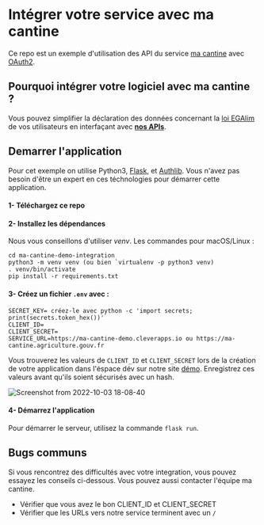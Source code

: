 # Intégrer votre service avec ma cantine

Ce repo est un exemple d'utilisation des API du service [ma cantine](https://github.com/betagouv/ma-cantine) avec [OAuth2](https://www.oauth.com/).

## Pourquoi intégrer votre logiciel avec ma cantine ?

Vous pouvez simplifier la déclaration des données concernant la [loi EGAlim](https://ma-cantine.agriculture.gouv.fr/mesures-phares/) de vos utilisateurs en interfaçant avec [**nos APIs**](https://ma-cantine.agriculture.gouv.fr/swagger-ui/).

## Demarrer l'application

Pour cet exemple on utilise Python3, [Flask](https://flask.palletsprojects.com/en/2.2.x/), et [Authlib](https://docs.authlib.org/en/latest/client/flask.html). Vous n'avez pas besoin d'être un expert en ces téchnologies pour démarrer cette application.

#### 1- Téléchargez ce repo

#### 2- Installez les dépendances 

Nous vous conseillons d'utiliser *venv*. Les commandes pour macOS/Linux :

```
cd ma-cantine-demo-integration
python3 -m venv venv (ou bien `virtualenv -p python3 venv)
. venv/bin/activate
pip install -r requirements.txt
```

#### 3- Créez un fichier `.env` avec :

```
SECRET_KEY= créez-le avec python -c 'import secrets; print(secrets.token_hex())'
CLIENT_ID= 
CLIENT_SECRET=
SERVICE_URL=https://ma-cantine-demo.cleverapps.io ou https://ma-cantine.agriculture.gouv.fr
```

Vous trouverez les valeurs de `CLIENT_ID` et `CLIENT_SECRET` lors de la création de votre application dans l'éspace dév sur notre site [démo](https://ma-cantine-demo.cleverapps.io/developpement-et-apis/). Enregistrez ces valeurs avant qu'ils soient sécurisés avec un hash.

![Screenshot from 2022-10-03 18-08-40](https://user-images.githubusercontent.com/9282816/193626101-160b50de-52ec-4738-becd-3832ca68644c.png)

#### 4- Démarrez l'application

Pour démarrer le serveur, utilisez la commande `flask run`.

## Bugs communs

Si vous rencontrez des difficultés avec votre integration, vous pouvez essayez les conseils ci-dessous. Vous pouvez aussi contacter l'équipe ma cantine.

- Vérifier que vous avez le bon CLIENT_ID et CLIENT_SECRET
- Vérifier que les URLs vers notre service terminent avec un `/`
